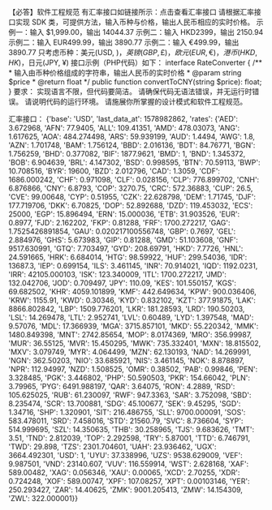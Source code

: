 【必答】软件工程规范
有汇率接口如链接所示：点击查看汇率接口
请根据汇率接口实现 SDK 类，可提供方法，输入币种与价格，输出人民币相应的实时价格。
示例一：输入 $1,999.00，输出 14044.37
示例二：输入 HKD2399，输出 2150.94
示例二：输入 EUR499.99，输出 3890.77
示例二：输入 €499.99，输出 3890.77
只考虑币种：美元(USD, $)，英镑(GBP, £)，欧元(EUR, €)，港币(HKD, HK$)，日元(JPY, ¥)
接口示例（PHP代码）如下：
interface RateConverter
{
    /**
     * 输入由币种价格组成的字符串，输出人民币的实时价格
     * @param string $price
     * @return float
     */
    public function convertToCNY(string $price): float;
}
要求：
实现语言不限，但代码要简洁。
请确保代码无语法错误，并无运行时错误。
请说明代码的运行环境。
请施展你所掌握的设计模式和软件工程规范。


汇率接口：
{'base': 'USD',
 'last_data_at': 1578982862,
 'rates': {'AED': 3.672968,
           'AFN': 77.9405,
           'ALL': 109.41351,
           'AMD': 478.03073,
           'ANG': 1.617625,
           'AOA': 484.274498,
           'ARS': 59.939199,
           'AUD': 1.4494,
           'AWG': 1.8,
           'AZN': 1.701748,
           'BAM': 1.756124,
           'BBD': 2.016136,
           'BDT': 84.76771,
           'BGN': 1.756259,
           'BHD': 0.377082,
           'BIF': 1877.9621,
           'BMD': 1,
           'BND': 1.345372,
           'BOB': 6.904639,
           'BRL': 4.147302,
           'BSD': 0.998595,
           'BTN': 70.59113,
           'BWP': 10.708516,
           'BYR': 19600,
           'BZD': 2.012796,
           'CAD': 1.3059,
           'CDF': 1686.000242,
           'CHF': 0.971098,
           'CLF': 0.028156,
           'CLP': 776.899702,
           'CNH': 6.876866,
           'CNY': 6.8793,
           'COP': 3270.75,
           'CRC': 572.36883,
           'CUP': 26.5,
           'CVE': 99.00648,
           'CYP': 0.51955,
           'CZK': 22.628798,
           'DEM': 1.71745,
           'DJF': 177.719706,
           'DKK': 6.70825,
           'DOP': 52.892688,
           'DZD': 119.453032,
           'ECS': 25000,
           'EGP': 15.896494,
           'ERN': 15.000036,
           'ETB': 31.903526,
           'EUR': 0.8977,
           'FJD': 2.162202,
           'FKP': 0.81288,
           'FRF': 1700.272217,
           'GAG': 1.7525426891854,
           'GAU': 0.020217100556748,
           'GBP': 0.7697,
           'GEL': 2.884976,
           'GHS': 5.673983,
           'GIP': 0.81288,
           'GMD': 51.103608,
           'GNF': 9517.630991,
           'GTQ': 7.703497,
           'GYD': 208.69791,
           'HKD': 7.7726,
           'HNL': 24.591665,
           'HRK': 6.684014,
           'HTG': 98.59922,
           'HUF': 299.54036,
           'IDR': 13687.3,
           'IEP': 0.699154,
           'ILS': 3.461145,
           'INR': 70.914021,
           'IQD': 1192.0231,
           'IRR': 42105.000103,
           'ISK': 123.340009,
           'ITL': 1700.272217,
           'JMD': 132.042706,
           'JOD': 0.709497,
           'JPY': 110.09,
           'KES': 101.550157,
           'KGS': 69.682502,
           'KHR': 4059.101899,
           'KMF': 442.649634,
           'KPW': 900.036406,
           'KRW': 1155.91,
           'KWD': 0.30346,
           'KYD': 0.832102,
           'KZT': 377.91875,
           'LAK': 8866.802842,
           'LBP': 1509.776201,
           'LKR': 181.28593,
           'LRD': 190.50203,
           'LSL': 14.269478,
           'LTL': 2.952741,
           'LVL': 0.60489,
           'LYD': 1.397548,
           'MAD': 9.57076,
           'MDL': 17.366939,
           'MGA': 3715.857101,
           'MKD': 55.220342,
           'MMK': 1480.849398,
           'MNT': 2742.85654,
           'MOP': 8.0174369,
           'MRO': 356.99987,
           'MUR': 36.55125,
           'MVR': 15.450295,
           'MWK': 735.332401,
           'MXN': 18.815502,
           'MXV': 3.079749,
           'MYR': 4.064499,
           'MZN': 62.130193,
           'NAD': 14.269991,
           'NGN': 362.50203,
           'NIO': 33.685921,
           'NIS': 3.461145,
           'NOK': 8.878897,
           'NPR': 112.94997,
           'NZD': 1.508525,
           'OMR': 0.38502,
           'PAB': 0.99846,
           'PEN': 3.328485,
           'PGK': 3.446802,
           'PHP': 50.590503,
           'PKR': 154.66042,
           'PLN': 3.79965,
           'PYG': 6491.988197,
           'QAR': 3.64075,
           'RON': 4.2889,
           'RSD': 105.625025,
           'RUB': 61.230097,
           'RWF': 947.3363,
           'SAR': 3.752098,
           'SBD': 8.235474,
           'SCR': 13.700881,
           'SDG': 45.100677,
           'SEK': 9.45295,
           'SGD': 1.34716,
           'SHP': 1.320901,
           'SIT': 216.486755,
           'SLL': 9700.000091,
           'SOS': 583.478011,
           'SRD': 7.458016,
           'STD': 21560.79,
           'SVC': 8.736604,
           'SYP': 514.999695,
           'SZL': 14.350635,
           'THB': 30.258965,
           'TJS': 9.683626,
           'TMT': 3.51,
           'TND': 2.812039,
           'TOP': 2.292598,
           'TRY': 5.87001,
           'TTD': 6.746791,
           'TWD': 29.898,
           'TZS': 2301.704601,
           'UAH': 23.936462,
           'UGX': 3664.492301,
           'USD': 1,
           'UYU': 37.338996,
           'UZS': 9538.629009,
           'VEF': 9.987501,
           'VND': 23140.607,
           'VUV': 116.559914,
           'WST': 2.628168,
           'XAF': 589.00482,
           'XAG': 0.056346,
           'XAU': 0.00065,
           'XCD': 2.70255,
           'XDR': 0.724248,
           'XOF': 589.00747,
           'XPF': 107.08257,
           'XPT': 0.00103146,
           'YER': 250.293427,
           'ZAR': 14.40625,
           'ZMK': 9001.205413,
           'ZMW': 14.154309,
           'ZWL': 322.000001}}